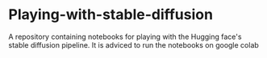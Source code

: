 # Playing-with-stable-diffusion
A repository containing notebooks for playing with the Hugging face's stable diffusion pipeline. It is adviced to run the notebooks on google colab

